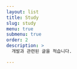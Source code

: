 ```yaml
---
layout: list
title: Study
slug: study
menu: true
submenu: true
order: 2
description: >
  개발과 관련된 글을 적습니다.

---
```

